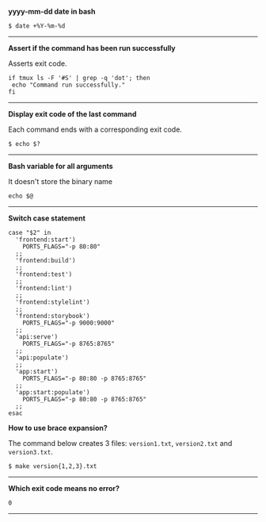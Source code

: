 **yyyy-mm-dd date in bash**

`$ date +%Y-%m-%d`

---

**Assert if the command has been run successfully**

Asserts exit code.

```
if tmux ls -F '#S' | grep -q 'dot'; then
 echo "Command run successfully."
fi
```

---

**Display exit code of the last command**

Each command ends with a corresponding exit code.

`$ echo $?`

---

**Bash variable for all arguments**

It doesn't store the binary name

```
echo $@
```

---

**Switch case statement**

```
case "$2" in
  'frontend:start')
    PORTS_FLAGS="-p 80:80"
  ;;
  'frontend:build')
  ;;
  'frontend:test')
  ;;
  'frontend:lint')
  ;;
  'frontend:stylelint')
  ;;
  'frontend:storybook')
    PORTS_FLAGS="-p 9000:9000"
  ;;
  'api:serve')
    PORTS_FLAGS="-p 8765:8765"
  ;;
  'api:populate')
  ;;
  'app:start')
    PORTS_FLAGS="-p 80:80 -p 8765:8765"
  ;;
  'app:start:populate')
    PORTS_FLAGS="-p 80:80 -p 8765:8765"
  ;;
esac
```

**How to use brace expansion?**

The command below creates 3 files: `version1.txt`, `version2.txt` and `version3.txt`.

`$ make version{1,2,3}.txt`

---

**Which exit code means no error?**

`0`

---

